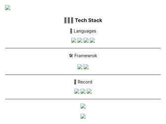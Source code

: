 <img src="https://capsule-render.vercel.app/api?type=transparent&color=auto&height=300&section=header&text=nakyung%20Github!&fontSize=90&fontColor=7F52FF" />

<div align=center>
	<h3>👩🏻‍💻 Tech Stack </h3>
	<p>🔡 Languages </p>
</div>

<div align="center">
	<img src="https://img.shields.io/badge/Kotlin-7F52FF?style=flat&logo=Kotlin&logoColor=white" />	
	<img src="https://img.shields.io/badge/C++-00599C?style=flat&logo=C++&logoColor=white" />
	<img src="https://img.shields.io/badge/Swift-F05138?style=flat&logo=Swift&logoColor=white" />
	<img src="https://img.shields.io/badge/PHP-777BB4?style=flat&logo=Swift&logoColor=white" />
</div>
<hr>
<div align=center>
	<p>🛠️ Framewrok </p>
	<img src="https://img.shields.io/badge/Android Studio-3DDC84?style=flat&logo=Android Studio&logoColor=white" />
	<img src="https://img.shields.io/badge/Xcode-147EFB?style=flat&logo=Xcode&logoColor=white" />
</div>
<hr>
<div align=center>
	<p>📝 Record </p>
	<img src="https://img.shields.io/badge/Github-181717?style=flat&logo=Github&logoColor=white" />
	<img src="https://img.shields.io/badge/Tistory-000000?style=flat&logo=Tistory&logoColor=white" />
	<img src="https://img.shields.io/badge/Notion-000000?style=flat&logo=Notion&logoColor=white" />
</div>
<hr>
<div align="center">
	<img src="https://github-readme-stats.vercel.app/api/top-langs/?username=nakyung128&layout=compact"><br><br>
	<img src="https://github-readme-stats.vercel.app/api?username=nakyung128&show_icons=true">
</div>

